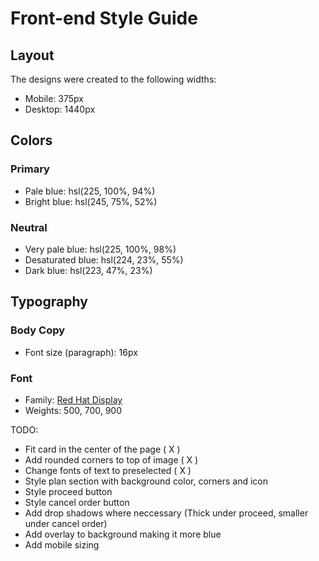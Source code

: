 # Front-end Style Guide

## Layout

The designs were created to the following widths:

- Mobile: 375px
- Desktop: 1440px

## Colors

### Primary

- Pale blue: hsl(225, 100%, 94%)
- Bright blue: hsl(245, 75%, 52%)

### Neutral

- Very pale blue: hsl(225, 100%, 98%)
- Desaturated blue: hsl(224, 23%, 55%)
- Dark blue: hsl(223, 47%, 23%)

## Typography

### Body Copy

- Font size (paragraph): 16px

### Font

- Family: [Red Hat Display](https://fonts.google.com/specimen/Red+Hat+Display)
- Weights: 500, 700, 900

TODO:

- Fit card in the center of the page ( X )
- Add rounded corners to top of image ( X )
- Change fonts of text to preselected ( X )
- Style plan section with background color, corners and icon
- Style proceed button
- Style cancel order button
- Add drop shadows where neccessary (Thick under proceed, smaller under cancel order)
- Add overlay to background making it more blue
- Add mobile sizing
